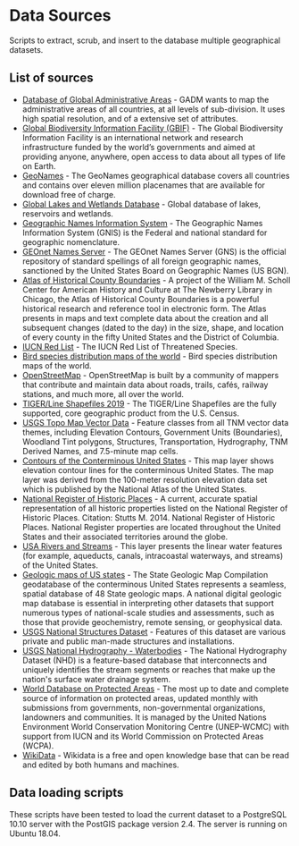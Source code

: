 # Data Sources

Scripts to extract, scrub, and insert to the database multiple geographical datasets.

## List of sources

 * [Database of Global Administrative Areas](https://gadm.org) - GADM wants to map the administrative areas of all countries, at all levels of sub-division. It uses high spatial resolution, and of a extensive set of attributes.
 * [Global Biodiversity Information Facility (GBIF)](https://gbif.org) - The Global Biodiversity Information Facility is an international network and research infrastructure funded by the world’s governments and aimed at providing anyone, anywhere, open access to data about all types of life on Earth.
 * [GeoNames](https://www.geonames.org/) - The GeoNames geographical database covers all countries and contains over eleven million placenames that are available for download free of charge.
 * [Global Lakes and Wetlands Database](https://www.worldwildlife.org/pages/global-lakes-and-wetlands-database) - Global database of lakes, reservoirs and wetlands.
 * [Geographic Names Information System](https://www.usgs.gov/core-science-systems/ngp/board-on-geographic-names) - The Geographic Names Information System (GNIS) is the Federal and national standard for geographic nomenclature.
 * [GEOnet Names Server](http://geonames.nga.mil/gns/html/) - The GEOnet Names Server (GNS) is the official repository of standard spellings of all foreign geographic names, sanctioned by the United States Board on Geographic Names (US BGN).
 * [Atlas of Historical County Boundaries](https://publications.newberry.org/ahcbp/) - A project of the William M. Scholl Center for American History and Culture at The Newberry Library in Chicago, the Atlas of Historical County Boundaries is a powerful historical research and reference tool in electronic form. The Atlas presents in maps and text complete data about the creation and all subsequent changes (dated to the day) in the size, shape, and location of every county in the fifty United States and the District of Columbia.
 * [IUCN Red List](https://www.iucnredlist.org/) - The IUCN Red List of Threatened Species.
 * [Bird species distribution maps of the world](http://datazone.birdlife.org/species/requestdis) - Bird species distribution maps of the world.
 * [OpenStreetMap](http://www.openstreetmap.org/) - OpenStreetMap is built by a community of mappers that contribute and maintain data about roads, trails, cafés, railway stations, and much more, all over the world.
 * [TIGER/Line Shapefiles 2019](https://www.census.gov/geographies/mapping-files/time-series/geo/tiger-line-file.html) - The TIGER/Line Shapefiles are the fully supported, core geographic product from the U.S. Census.
 * [USGS Topo Map Vector Data](https://viewer.nationalmap.gov/) - Feature classes from all TNM vector data themes, including Elevation Contours, Government Units (Boundaries), Woodland Tint polygons, Structures, Transportation, Hydrography, TNM Derived Names, and 7.5-minute map cells.
 * [Contours of the Conterminous United States](http://nationalatlas.gov/atlasftp-1m.html) - This map layer shows elevation contour lines for the conterminous United States. The map layer was derived from the 100-meter resolution elevation data set which is published by the National Atlas of the United States. 
 * [National Register of Historic Places](https://irma.nps.gov/DataStore/Reference/Profile/2210280) - A current, accurate spatial representation of all historic properties listed on the National Register of Historic Places. Citation: Stutts M. 2014. National Register of Historic Places. National Register properties are located throughout the United States and their associated territories around the globe.
 * [USA Rivers and Streams](https://hub.arcgis.com/datasets/esri::usa-rivers-and-streams) - This layer presents the linear water features (for example, aqueducts, canals, intracoastal waterways, and streams) of the United States.
 * [Geologic maps of US states](https://mrdata.usgs.gov/geology/state/) - The State Geologic Map Compilation geodatabase of the conterminous United States represents a seamless, spatial database of 48 State geologic maps. A national digital geologic map database is essential in interpreting other datasets that support numerous types of national-scale studies and assessments, such as those that provide geochemistry, remote sensing, or geophysical data. 
 * [USGS National Structures Dataset](http://nationalmap.usgs.gov/) - Features of this dataset are various private and public man-made structures and installations.
 * [USGS National Hydrography - Waterbodies](https://www.usgs.gov/core-science-systems/ngp/national-hydrography) - The National Hydrography Dataset (NHD) is a feature-based database that interconnects and uniquely identifies the stream segments or reaches that make up the nation's surface water drainage system.
 * [World Database on Protected Areas](https://www.protectedplanet.net) - The most up to date and complete source of information on protected areas, updated monthly with submissions from governments, non-governmental organizations, landowners and communities. It is managed by the United Nations Environment World Conservation Monitoring Centre (UNEP-WCMC) with support from IUCN and its World Commission on Protected Areas (WCPA).
 * [WikiData](https://www.wikidata.org) - Wikidata is a free and open knowledge base that can be read and edited by both humans and machines.

## Data loading scripts

These scripts have been tested to load the current dataset to a PostgreSQL 10.10 server with the PostGIS package version 2.4. The server is running on Ubuntu 18.04. 
